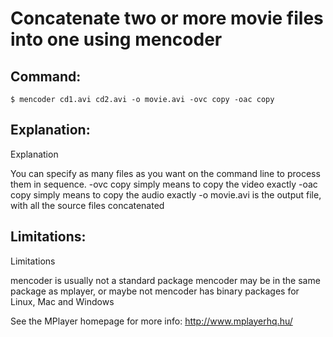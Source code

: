 # Concatenate two or more movie files into one using mencoder

## Command:
```
$ mencoder cd1.avi cd2.avi -o movie.avi -ovc copy -oac copy
```

## Explanation:
Explanation

You can specify as many files as you want on the command line to process them in sequence.
-ovc copy simply means to copy the video exactly
-oac copy simply means to copy the audio exactly
-o movie.avi is the output file, with all the source files concatenated

## Limitations:
Limitations

mencoder is usually not a standard package
mencoder may be in the same package as mplayer, or maybe not
mencoder has binary packages for Linux, Mac and Windows

See the MPlayer homepage for more info: http://www.mplayerhq.hu/

